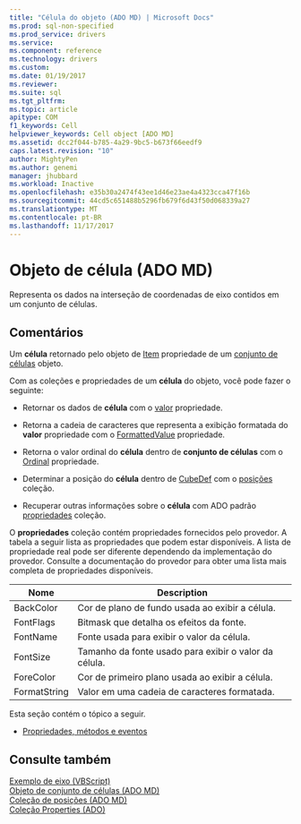 ```yaml
---
title: "Célula do objeto (ADO MD) | Microsoft Docs"
ms.prod: sql-non-specified
ms.prod_service: drivers
ms.service: 
ms.component: reference
ms.technology: drivers
ms.custom: 
ms.date: 01/19/2017
ms.reviewer: 
ms.suite: sql
ms.tgt_pltfrm: 
ms.topic: article
apitype: COM
f1_keywords: Cell
helpviewer_keywords: Cell object [ADO MD]
ms.assetid: dcc2f044-b785-4a29-9bc5-b673f66eedf9
caps.latest.revision: "10"
author: MightyPen
ms.author: genemi
manager: jhubbard
ms.workload: Inactive
ms.openlocfilehash: e35b30a2474f43ee1d46e23ae4a4323cca47f16b
ms.sourcegitcommit: 44cd5c651488b5296fb679f6d43f50d068339a27
ms.translationtype: MT
ms.contentlocale: pt-BR
ms.lasthandoff: 11/17/2017
---
```

# <a name="cell-object-ado-md"></a>Objeto de célula (ADO MD)
Representa os dados na interseção de coordenadas de eixo contidos em um conjunto de células.  
  
## <a name="remarks"></a>Comentários  
 Um **célula** retornado pelo objeto de [Item](../../../ado/reference/ado-md-api/item-property-ado-md-cellset.md) propriedade de um [conjunto de células](../../../ado/reference/ado-md-api/cellset-object-ado-md.md) objeto.  
  
 Com as coleções e propriedades de um **célula** do objeto, você pode fazer o seguinte:  
  
-   Retornar os dados de **célula** com o [valor](../../../ado/reference/ado-md-api/value-property-ado-md.md) propriedade.  
  
-   Retorna a cadeia de caracteres que representa a exibição formatada do **valor** propriedade com o [FormattedValue](../../../ado/reference/ado-md-api/formattedvalue-property-ado-md.md) propriedade.  
  
-   Retorna o valor ordinal do **célula** dentro de **conjunto de células** com o [Ordinal](../../../ado/reference/ado-md-api/ordinal-property-ado-md-cell.md) propriedade.  
  
-   Determinar a posição do **célula** dentro de [CubeDef](../../../ado/reference/ado-md-api/cubedef-object-ado-md.md) com o [posições](../../../ado/reference/ado-md-api/positions-collection-ado-md.md) coleção.  
  
-   Recuperar outras informações sobre o **célula** com ADO padrão [propriedades](../../../ado/reference/ado-api/properties-collection-ado.md) coleção.  
  
 O **propriedades** coleção contém propriedades fornecidos pelo provedor. A tabela a seguir lista as propriedades que podem estar disponíveis. A lista de propriedade real pode ser diferente dependendo da implementação do provedor. Consulte a documentação do provedor para obter uma lista mais completa de propriedades disponíveis.  
  
|Nome|Description|  
|----------|-----------------|  
|BackColor|Cor de plano de fundo usada ao exibir a célula.|  
|FontFlags|Bitmask que detalha os efeitos da fonte.|  
|FontName|Fonte usada para exibir o valor da célula.|  
|FontSize|Tamanho da fonte usado para exibir o valor da célula.|  
|ForeColor|Cor de primeiro plano usada ao exibir a célula.|  
|FormatString|Valor em uma cadeia de caracteres formatada.|  
  
 Esta seção contém o tópico a seguir.  
  
-   [Propriedades, métodos e eventos](../../../ado/reference/ado-md-api/cell-object-properties-methods-and-events.md)  
  
## <a name="see-also"></a>Consulte também  
 [Exemplo de eixo (VBScript)](../../../ado/reference/ado-md-api/axis-example-vbscript.md)   
 [Objeto de conjunto de células (ADO MD)](../../../ado/reference/ado-md-api/cellset-object-ado-md.md)   
 [Coleção de posições (ADO MD)](../../../ado/reference/ado-md-api/positions-collection-ado-md.md)   
 [Coleção Properties (ADO)](../../../ado/reference/ado-api/properties-collection-ado.md)
